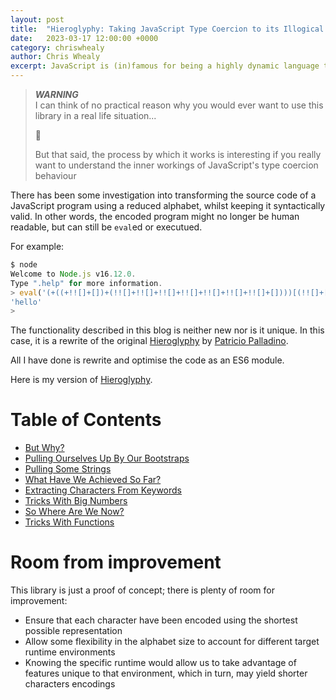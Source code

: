 ```yaml
---
layout: post
title:  "Hieroglyphy: Taking JavaScript Type Coercion to its Illogical Conclusion"
date:   2023-03-17 12:00:00 +0000
category: chriswhealy
author: Chris Whealy
excerpt: JavaScript is (in)famous for being a highly dynamic language that allows a developer to write very "flexible" code.  One language feature that makes a significant contribution to this flexibility is the idea of type coercion; that is, JavaScript will automatically (and silently) transform a value of one type it into a value of a different type.<br>As you can imagine however, the more you explore the language's flexibility, the higher a price you pay in terms of code legibility.<br>Largely for the sake of amusement, this blog takes JavaScript's flexibilty to the most extreme (and illogical) conclusion by providing you with an encoding library that takes a regular JavaScript program as input and returns code that is functionally identical, yet the source code is completely unreadable!
---
```


> ***WARNING***<br>
> I can think of no practical reason why you would ever want to use this library in a real life situation...
>
> 🤪
>
> But that said, the process by which it works is interesting if you really want to understand the inner workings of JavaScript's type coercion behaviour

There has been some investigation into transforming the source code of a JavaScript program using a reduced alphabet, whilst keeping it syntactically valid.
In other words, the encoded program might no longer be human readable, but can still be `eval`ed or executued.

For example:

```javascript
$ node
Welcome to Node.js v16.12.0.
Type ".help" for more information.
> eval('(+((+!![]+[])+(!![]+!![]+!![]+!![]+!![]+!![]+!![]+[])))[(!![]+[])[+[]]+([]+{})[+!![]]+([]+([]+{})[([]+{})[!![]+!![]+!![]+!![]+!![]]+([]+{})[+!![]]+([][+[]]+[])[+!![]]+(![]+[])[!![]+!![]+!![]]+(!![]+[])[+[]]+(!![]+[])[+!![]]+([][+[]]+[])[+[]]+([]+{})[!![]+!![]+!![]+!![]+!![]]+(!![]+[])[+[]]+([]+{})[+!![]]+(!![]+[])[+!![]]])[!![]+!![]+!![]+!![]+!![]+!![]+!![]+!![]+!![]]+(!![]+[])[+[]]+(!![]+[])[+!![]]+([][+[]]+[])[!![]+!![]+!![]+!![]+!![]]+([][+[]]+[])[+!![]]+([]+([]+{})[([]+{})[!![]+!![]+!![]+!![]+!![]]+([]+{})[+!![]]+([][+[]]+[])[+!![]]+(![]+[])[!![]+!![]+!![]]+(!![]+[])[+[]]+(!![]+[])[+!![]]+([][+[]]+[])[+[]]+([]+{})[!![]+!![]+!![]+!![]+!![]]+(!![]+[])[+[]]+([]+{})[+!![]]+(!![]+[])[+!![]]])[+((+!![]+[])+(!![]+!![]+!![]+!![]+[]))]](+((!![]+!![]+!![]+[])+(!![]+!![]+!![]+!![]+!![]+!![]+[])))+(!![]+[])[!![]+!![]+!![]]+(![]+[])[!![]+!![]]+(![]+[])[!![]+!![]]+([]+{})[+!![]]')
'hello'
>
```

The functionality described in this blog is neither new nor is it unique.
In this case, it is a rewrite of the original [Hieroglyphy](https://github.com/alcuadrado/hieroglyphy) by [Patricio Palladino](https://github.com/alcuadrado/).

All I have done is rewrite and optimise the code as an ES6 module.

Here is my version of [Hieroglyphy](https://github.com/ChrisWhealy/hieroglyphy).

# Table of Contents

* [But Why?](/chriswhealy/hieroglyphy/but-why/)
* [Pulling Ourselves Up By Our Bootstraps](/chriswhealy/hieroglyphy/bootstraps/)
* [Pulling Some Strings](/chriswhealy/hieroglyphy/strings/)
* [What Have We Achieved So Far?](/chriswhealy/hieroglyphy/checkpoint1/)
* [Extracting Characters From Keywords](/chriswhealy/hieroglyphy/keywords/)
* [Tricks With Big Numbers](/chriswhealy/hieroglyphy/numbers/)
* [So Where Are We Now?](/chriswhealy/hieroglyphy/checkpoint2/)
* [Tricks With Functions](/chriswhealy/hieroglyphy/functions/)

# Room from improvement

This library is just a proof of concept; there is plenty of room for improvement:

* Ensure that each character have been encoded using the shortest possible representation
* Allow some flexibility in the alphabet size to account for different target runtime environments
* Knowing the specific runtime would allow us to take advantage of features unique to that environment, which in turn, may yield shorter characters encodings
